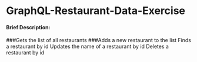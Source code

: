 # GraphQL-Restaurant-Data-Exercise
#### Brief Description: 
  ###Gets the list of all restaurants
  ###Adds a new restaurant to the list
  Finds a restaurant by id
  Updates the name of a restaurant by id
  Deletes a restaurant by id
